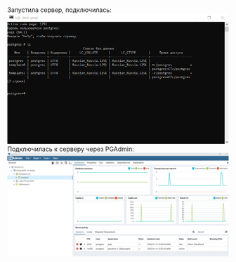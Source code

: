<br>Запустила сервер, подключилась:</br>
![.](https://github.com/charmwizwsh/databases/blob/alpha/%D0%90%D1%80%D1%85%D0%B8%D1%82%D0%B5%D0%BA%D1%82%D1%83%D1%80%D0%B0%20PostgreSQL/%D0%A1%D0%BA%D1%80%D0%B8%D0%BD%20%D1%80%D0%B0%D0%B7%D0%B2%D0%B5%D1%80%D1%82%D1%8B%D0%B2%D0%B0%D0%BD%D0%B8%D1%8F%20%D0%BA%D0%BB%D0%B0%D1%81%D1%82%D0%B5%D1%80%D0%B0.png)
<br>Подключилась к серверу через PGAdmin:</br>
![.](https://github.com/charmwizwsh/databases/blob/alpha/%D0%90%D1%80%D1%85%D0%B8%D1%82%D0%B5%D0%BA%D1%82%D1%83%D1%80%D0%B0%20PostgreSQL/%D0%A1%D0%BA%D1%80%D0%B8%D0%BD%20PG.png)
